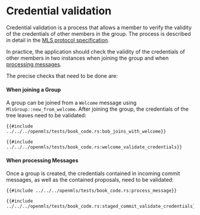 # Credential validation

Credential validation is a process that allows a member to verify the validity
of the credentials of other members in the group.  The process is described in
detail in the [MLS protocol
specification](https://messaginglayersecurity.rocks/mls-protocol/draft-ietf-mls-protocol.html#name-credential-validation).

In practice, the application should check the validity of the credentials of
other members in two instances when joining the group and when [processing messages].

The precise checks that need to be done are:

#### When joining a Group

A group can be joined from a `Welcome` message using
`MlsGroup::new_from_welcome`. After joining the group, the credentials of the
tree leaves need to be validated:

```rust,no_run,noplayground
{{#include ../../../openmls/tests/book_code.rs:bob_joins_with_welcome}}

{{#include ../../../openmls/tests/book_code.rs:welcome_validate_credentials}}
```

#### When processing Messages

Once a group is created, the credentials contained in incoming commit messages,
as well as the contained proposals, need to be validated:

```rust,no_run,noplayground
{{#include ../../../openmls/tests/book_code.rs:process_message}}

{{#include ../../../openmls/tests/book_code.rs:staged_commit_validate_credentials}}
```

[processing messages]: ./processing.md
